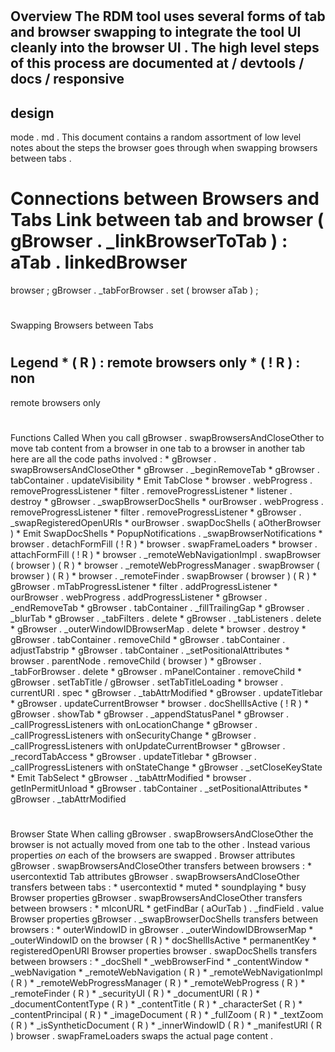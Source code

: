 #
Overview
The
RDM
tool
uses
several
forms
of
tab
and
browser
swapping
to
integrate
the
tool
UI
cleanly
into
the
browser
UI
.
The
high
level
steps
of
this
process
are
documented
at
/
devtools
/
docs
/
responsive
-
design
-
mode
.
md
.
This
document
contains
a
random
assortment
of
low
level
notes
about
the
steps
the
browser
goes
through
when
swapping
browsers
between
tabs
.
#
Connections
between
Browsers
and
Tabs
Link
between
tab
and
browser
(
gBrowser
.
_linkBrowserToTab
)
:
aTab
.
linkedBrowser
=
browser
;
gBrowser
.
_tabForBrowser
.
set
(
browser
aTab
)
;
#
Swapping
Browsers
between
Tabs
#
#
Legend
*
(
R
)
:
remote
browsers
only
*
(
!
R
)
:
non
-
remote
browsers
only
#
#
Functions
Called
When
you
call
gBrowser
.
swapBrowsersAndCloseOther
to
move
tab
content
from
a
browser
in
one
tab
to
a
browser
in
another
tab
here
are
all
the
code
paths
involved
:
*
gBrowser
.
swapBrowsersAndCloseOther
*
gBrowser
.
_beginRemoveTab
*
gBrowser
.
tabContainer
.
updateVisibility
*
Emit
TabClose
*
browser
.
webProgress
.
removeProgressListener
*
filter
.
removeProgressListener
*
listener
.
destroy
*
gBrowser
.
_swapBrowserDocShells
*
ourBrowser
.
webProgress
.
removeProgressListener
*
filter
.
removeProgressListener
*
gBrowser
.
_swapRegisteredOpenURIs
*
ourBrowser
.
swapDocShells
(
aOtherBrowser
)
*
Emit
SwapDocShells
*
PopupNotifications
.
_swapBrowserNotifications
*
browser
.
detachFormFill
(
!
R
)
*
browser
.
swapFrameLoaders
*
browser
.
attachFormFill
(
!
R
)
*
browser
.
_remoteWebNavigationImpl
.
swapBrowser
(
browser
)
(
R
)
*
browser
.
_remoteWebProgressManager
.
swapBrowser
(
browser
)
(
R
)
*
browser
.
_remoteFinder
.
swapBrowser
(
browser
)
(
R
)
*
gBrowser
.
mTabProgressListener
*
filter
.
addProgressListener
*
ourBrowser
.
webProgress
.
addProgressListener
*
gBrowser
.
_endRemoveTab
*
gBrowser
.
tabContainer
.
_fillTrailingGap
*
gBrowser
.
_blurTab
*
gBrowser
.
_tabFilters
.
delete
*
gBrowser
.
_tabListeners
.
delete
*
gBrowser
.
_outerWindowIDBrowserMap
.
delete
*
browser
.
destroy
*
gBrowser
.
tabContainer
.
removeChild
*
gBrowser
.
tabContainer
.
adjustTabstrip
*
gBrowser
.
tabContainer
.
_setPositionalAttributes
*
browser
.
parentNode
.
removeChild
(
browser
)
*
gBrowser
.
_tabForBrowser
.
delete
*
gBrowser
.
mPanelContainer
.
removeChild
*
gBrowser
.
setTabTitle
/
gBrowser
.
setTabTitleLoading
*
browser
.
currentURI
.
spec
*
gBrowser
.
_tabAttrModified
*
gBrowser
.
updateTitlebar
*
gBrowser
.
updateCurrentBrowser
*
browser
.
docShellIsActive
(
!
R
)
*
gBrowser
.
showTab
*
gBrowser
.
_appendStatusPanel
*
gBrowser
.
_callProgressListeners
with
onLocationChange
*
gBrowser
.
_callProgressListeners
with
onSecurityChange
*
gBrowser
.
_callProgressListeners
with
onUpdateCurrentBrowser
*
gBrowser
.
_recordTabAccess
*
gBrowser
.
updateTitlebar
*
gBrowser
.
_callProgressListeners
with
onStateChange
*
gBrowser
.
_setCloseKeyState
*
Emit
TabSelect
*
gBrowser
.
_tabAttrModified
*
browser
.
getInPermitUnload
*
gBrowser
.
tabContainer
.
_setPositionalAttributes
*
gBrowser
.
_tabAttrModified
#
#
Browser
State
When
calling
gBrowser
.
swapBrowsersAndCloseOther
the
browser
is
not
actually
moved
from
one
tab
to
the
other
.
Instead
various
properties
_on_
each
of
the
browsers
are
swapped
.
Browser
attributes
gBrowser
.
swapBrowsersAndCloseOther
transfers
between
browsers
:
*
usercontextid
Tab
attributes
gBrowser
.
swapBrowsersAndCloseOther
transfers
between
tabs
:
*
usercontextid
*
muted
*
soundplaying
*
busy
Browser
properties
gBrowser
.
swapBrowsersAndCloseOther
transfers
between
browsers
:
*
mIconURL
*
getFindBar
(
aOurTab
)
.
_findField
.
value
Browser
properties
gBrowser
.
_swapBrowserDocShells
transfers
between
browsers
:
*
outerWindowID
in
gBrowser
.
_outerWindowIDBrowserMap
*
_outerWindowID
on
the
browser
(
R
)
*
docShellIsActive
*
permanentKey
*
registeredOpenURI
Browser
properties
browser
.
swapDocShells
transfers
between
browsers
:
*
_docShell
*
_webBrowserFind
*
_contentWindow
*
_webNavigation
*
_remoteWebNavigation
(
R
)
*
_remoteWebNavigationImpl
(
R
)
*
_remoteWebProgressManager
(
R
)
*
_remoteWebProgress
(
R
)
*
_remoteFinder
(
R
)
*
_securityUI
(
R
)
*
_documentURI
(
R
)
*
_documentContentType
(
R
)
*
_contentTitle
(
R
)
*
_characterSet
(
R
)
*
_contentPrincipal
(
R
)
*
_imageDocument
(
R
)
*
_fullZoom
(
R
)
*
_textZoom
(
R
)
*
_isSyntheticDocument
(
R
)
*
_innerWindowID
(
R
)
*
_manifestURI
(
R
)
browser
.
swapFrameLoaders
swaps
the
actual
page
content
.
